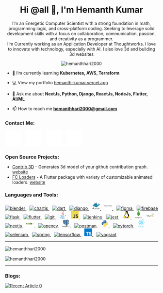 <h1 align="center">Hi @all 👋, I'm Hemanth Kumar</h1>
<p align="center">
 I’m an Energetic Computer Scientist with a strong foundation in math, programming logic, and cross-platform coding. Seeking to leverage solid development skills with a focus on collaboration, communication, passion, and creativity as a programmer. <br />
I’m Currently working as an Application Developer at Thoughtworks. I love to innovate with technology, especially with AI. I also love 3d and building 3d websites</p>

<p align="center"> <img src="https://komarev.com/ghpvc/?username=hemanthhari2000&label=Profile%20views&color=0e75b6&style=flat" alt="hemanthhari2000" /> </p>

- 🌱 I’m currently learning **Kubernetes, AWS, Terraform**

- 💻 View my portfolio [hemanth-kumar.vercel.app](hemanth-kumar.vercel.app)

- 💬 Ask me about **NextJs, Python, Django, ReactJs, NodeJs, Flutter, AI/ML**

- 📫 How to reach me **hemanthhari2000@gmail.com**

<h3 align="left" style="font-weight: bold; margin-bottom: 10px">Contact Me:</h3>

[![website](./img/globe.svg)](https://hemanth-kumar.vercel.app)
&nbsp;&nbsp;
[![linkedin](./img/linkedin.svg)](https://www.linkedin.com/in/hemanthhari2000/)
&nbsp;&nbsp;
[![website](./img/instagram.svg)](https://www.instagram.com/hemi_hydrate/)
&nbsp;&nbsp;
[![website](./img/twitter.svg)](https://twitter.com/hemi_hydrate)

<h3 align="left" style="font-weight: bold; margin-bottom: 10px">Open Source Projects:</h3>

- [Contrib 3D](https://github.com/hemanthhari2000/contrib-3d) - Generates 3d model of your github contribution graph. [website](https://contrib-3d.vercel.app/)
- [FC Loaders](https://github.com/hemanthhari2000/fc_loaders) - A Flutter package with variety of customizable animated loaders. [website](https://four-cups.github.io/fc_loader_demo/#/)

<h3 align="left" style="font-weight: bold; margin-bottom: 10px">Languages and Tools:</h3>
<p align="left">
 <a style="padding-right: 10px" href="https://www.blender.org/" target="_blank" rel="noreferrer">
    <img src="https://download.blender.org/branding/community/blender_community_badge_white.svg" alt="blender" width="26" height="26"/>
 </a>
 <a style="padding-right: 10px" href="https://www.chartjs.org" target="_blank" rel="noreferrer"> <img src="https://www.chartjs.org/media/logo-title.svg" alt="chartjs" width="26" height="26"/> </a> <a style="padding-right: 10px" href="https://dart.dev" target="_blank" rel="noreferrer"> <img src="https://www.vectorlogo.zone/logos/dartlang/dartlang-icon.svg" alt="dart" width="26" height="26"/> </a> <a style="padding-right: 10px" href="https://www.djangoproject.com/" target="_blank" rel="noreferrer"> <img src="https://cdn.worldvectorlogo.com/logos/django.svg" alt="django" width="26" height="26"/> </a> <a style="padding-right: 10px" href="https://www.docker.com/" target="_blank" rel="noreferrer"> <img src="https://raw.githubusercontent.com/devicons/devicon/master/icons/docker/docker-original-wordmark.svg" alt="docker" width="26" height="26"/> </a> <a style="padding-right: 10px" href="https://expressjs.com" target="_blank" rel="noreferrer"> <img src="https://raw.githubusercontent.com/devicons/devicon/master/icons/express/express-original-wordmark.svg" alt="express" width="26" height="26"/> </a> <a style="padding-right: 10px" href="https://www.figma.com/" target="_blank" rel="noreferrer"> <img src="https://www.vectorlogo.zone/logos/figma/figma-icon.svg" alt="figma" width="26" height="26"/> </a> <a style="padding-right: 10px" href="https://firebase.google.com/" target="_blank" rel="noreferrer"> <img src="https://www.vectorlogo.zone/logos/firebase/firebase-icon.svg" alt="firebase" width="26" height="26"/> </a> <a style="padding-right: 10px" href="https://flask.palletsprojects.com/" target="_blank" rel="noreferrer"> <img src="https://www.vectorlogo.zone/logos/pocoo_flask/pocoo_flask-icon.svg" alt="flask" width="26" height="26"/> </a> <a style="padding-right: 10px" href="https://flutter.dev" target="_blank" rel="noreferrer"> <img src="https://www.vectorlogo.zone/logos/flutterio/flutterio-icon.svg" alt="flutter" width="26" height="26"/> </a> <a style="padding-right: 10px" href="https://git-scm.com/" target="_blank" rel="noreferrer"> <img src="https://www.vectorlogo.zone/logos/git-scm/git-scm-icon.svg" alt="git" width="26" height="26"/> </a> <a style="padding-right: 10px" href="https://www.java.com" target="_blank" rel="noreferrer"> <img src="https://raw.githubusercontent.com/devicons/devicon/master/icons/java/java-original.svg" alt="java" width="26" height="26"/> </a> <a style="padding-right: 10px" href="https://developer.mozilla.org/en-US/docs/Web/JavaScript" target="_blank" rel="noreferrer"> <img src="https://raw.githubusercontent.com/devicons/devicon/master/icons/javascript/javascript-original.svg" alt="javascript" width="26" height="26"/> </a> <a style="padding-right: 10px" href="https://www.jenkins.io" target="_blank" rel="noreferrer"> <img src="https://www.vectorlogo.zone/logos/jenkins/jenkins-icon.svg" alt="jenkins" width="26" height="26"/> </a> <a style="padding-right: 10px" href="https://jestjs.io" target="_blank" rel="noreferrer"> <img src="https://www.vectorlogo.zone/logos/jestjsio/jestjsio-icon.svg" alt="jest" width="26" height="26"/> </a> <a style="padding-right: 10px" href="https://www.linux.org/" target="_blank" rel="noreferrer"> <img src="https://raw.githubusercontent.com/devicons/devicon/master/icons/linux/linux-original.svg" alt="linux" width="26" height="26"/> </a> <a style="padding-right: 10px" href="https://www.mongodb.com/" target="_blank" rel="noreferrer"> <img src="https://raw.githubusercontent.com/devicons/devicon/master/icons/mongodb/mongodb-original-wordmark.svg" alt="mongodb" width="26" height="26"/> </a> <a style="padding-right: 10px" href="https://www.mysql.com/" target="_blank" rel="noreferrer"> <img src="https://raw.githubusercontent.com/devicons/devicon/master/icons/mysql/mysql-original-wordmark.svg" alt="mysql" width="26" height="26"/> </a> <a style="padding-right: 10px" href="https://nextjs.org/" target="_blank" rel="noreferrer"> <img src="https://cdn.worldvectorlogo.com/logos/nextjs-2.svg" alt="nextjs" width="26" height="26"/> </a> <a style="padding-right: 10px" href="https://nodejs.org" target="_blank" rel="noreferrer"> <img src="https://raw.githubusercontent.com/devicons/devicon/master/icons/nodejs/nodejs-original-wordmark.svg" alt="nodejs" width="26" height="26"/> </a> <a style="padding-right: 10px" href="https://opencv.org/" target="_blank" rel="noreferrer"> <img src="https://www.vectorlogo.zone/logos/opencv/opencv-icon.svg" alt="opencv" width="26" height="26"/> </a> <a style="padding-right: 10px" href="https://www.postgresql.org" target="_blank" rel="noreferrer"> <img src="https://raw.githubusercontent.com/devicons/devicon/master/icons/postgresql/postgresql-original-wordmark.svg" alt="postgresql" width="26" height="26"/> </a> <a style="padding-right: 10px" href="https://postman.com" target="_blank" rel="noreferrer"> <img src="https://www.vectorlogo.zone/logos/getpostman/getpostman-icon.svg" alt="postman" width="26" height="26"/> </a> <a style="padding-right: 10px" href="https://www.python.org" target="_blank" rel="noreferrer"> <img src="https://raw.githubusercontent.com/devicons/devicon/master/icons/python/python-original.svg" alt="python" width="26" height="26"/> </a> <a style="padding-right: 10px" href="https://pytorch.org/" target="_blank" rel="noreferrer"> <img src="https://www.vectorlogo.zone/logos/pytorch/pytorch-icon.svg" alt="pytorch" width="26" height="26"/> </a> <a style="padding-right: 10px" href="https://reactjs.org/" target="_blank" rel="noreferrer"> <img src="https://raw.githubusercontent.com/devicons/devicon/master/icons/react/react-original-wordmark.svg" alt="react" width="26" height="26"/> </a> <a style="padding-right: 10px" href="https://www.selenium.dev" target="_blank" rel="noreferrer"> <img src="https://raw.githubusercontent.com/detain/svg-logos/780f25886640cef088af994181646db2f6b1a3f8/svg/selenium-logo.svg" alt="selenium" width="26" height="26"/> </a> <a style="padding-right: 10px" href="https://spring.io/" target="_blank" rel="noreferrer"> <img src="https://www.vectorlogo.zone/logos/springio/springio-icon.svg" alt="spring" width="26" height="26"/> </a> <a style="padding-right: 10px" href="https://www.tensorflow.org" target="_blank" rel="noreferrer"> <img src="https://www.vectorlogo.zone/logos/tensorflow/tensorflow-icon.svg" alt="tensorflow" width="26" height="26"/> </a> <a style="padding-right: 10px" href="https://www.typescriptlang.org/" target="_blank" rel="noreferrer"> <img src="https://raw.githubusercontent.com/devicons/devicon/master/icons/typescript/typescript-original.svg" alt="typescript" width="26" height="26"/> </a> <a style="padding-right: 10px" href="https://www.vagrantup.com/" target="_blank" rel="noreferrer"> <img src="https://www.vectorlogo.zone/logos/vagrantup/vagrantup-icon.svg" alt="vagrant" width="26" height="26"/> </a> </p>

---

<p width="100vw">
<img align="center" src="https://github-readme-stats.vercel.app/api?username=hemanthhari2000&theme=codeSTACKr&show_icons=true&locale=en" alt="hemanthhari2000" />
</p>

<p>
<img align="center" src="https://github-readme-stats.vercel.app/api/top-langs?username=hemanthhari2000&show_icons=true&locale=en&layout=compact&theme=codeSTACKr" alt="hemanthhari2000" />
</p>

---

<h3 align="left" style="font-weight: bold; margin-bottom: 10px">Blogs:</h3>

 <a 
 target="_blank" 
 href="https://medium.com/@hemanthhari2000/introduction-to-the-world-of-terraform-3b1802c24325">
 <img src="https://github-readme-medium-card-five.vercel.app/api/medium/hemanthhari2000?index=0&mode=heman" 
 alt="Recent Article 0">

